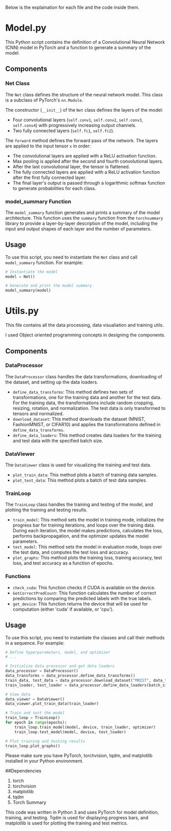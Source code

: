 

Below is the explaination for each file and the code inside them.

# Model.py

This Python script contains the definition of a Convolutional Neural Network (CNN) model in PyTorch and a function to generate a summary of the model.

## Components

### Net Class

The `Net` class defines the structure of the neural network model. This class is a subclass of PyTorch's `nn.Module`.

The constructor (`__init__`) of the `Net` class defines the layers of the model:
- Four convolutional layers (`self.conv1`, `self.conv2`, `self.conv3`, `self.conv4`) with progressively increasing output channels.
- Two fully connected layers (`self.fc1`, `self.fc2`).

The `forward` method defines the forward pass of the network. The layers are applied to the input tensor `x` in order:
- The convolutional layers are applied with a ReLU activation function.
- Max pooling is applied after the second and fourth convolutional layers.
- After the last convolutional layer, the tensor is flattened.
- The fully connected layers are applied with a ReLU activation function after the first fully connected layer.
- The final layer's output is passed through a logarithmic softmax function to generate probabilities for each class.

### model_summary Function

The `model_summary` function generates and prints a summary of the model architecture. This function uses the `summary` function from the `torchsummary` library to provide a layer-by-layer description of the model, including the input and output shapes of each layer and the number of parameters.

## Usage

To use this script, you need to instantiate the `Net` class and call `model_summary` function. For example:

```python
# Instantiate the model
model = Net()

# Generate and print the model summary
model_summary(model)
```


# Utils.py

This file contains all the data processing, data visualiation and training utils.

I used Object oriented programming concepts in designing the components. 
## Components

### DataProcessor

The `DataProcessor` class handles the data transformations, downloading of the dataset, and setting up the data loaders.

- `define_data_transforms`: This method defines two sets of transformations, one for the training data and another for the test data. For the training data, the transformations include random cropping, resizing, rotation, and normalization. The test data is only transformed to tensors and normalized.
- `download_dataset`: This method downloads the dataset (MNIST, FashionMNIST, or CIFAR10) and applies the transformations defined in `define_data_transforms`.
- `define_data_loaders`: This method creates data loaders for the training and test data with the specified batch size.


### DataViewer

The `DataViewer` class is used for visualizing the training and test data.

- `plot_train_data`: This method plots a batch of training data samples.
- `plot_test_data`: This method plots a batch of test data samples.

### TrainLoop

The `TrainLoop` class handles the training and testing of the model, and plotting the training and testing results.

- `train_model`: This method sets the model in training mode, initializes the progress bar for training iterations, and loops over the training data. During each iteration, the model makes predictions, calculates the loss, performs backpropagation, and the optimizer updates the model parameters.
- `test_model`: This method sets the model in evaluation mode, loops over the test data, and computes the test loss and accuracy.
- `plot_graphs`: This method plots the training loss, training accuracy, test loss, and test accuracy as a function of epochs.

### Functions

- `check_cuda`: This function checks if CUDA is available on the device.
- `GetCorrectPredCount`: This function calculates the number of correct predictions by comparing the predicted labels with the true labels.
- `get_device`: This function returns the device that will be used for computation (either 'cuda' if available, or 'cpu').

## Usage

To use this script, you need to instantiate the classes and call their methods in a sequence. For example:

```python
# Define hyperparameters, model, and optimizer
# ...

# Initialize data processor and get data loaders
data_processor = DataProcessor()
data_transforms = data_processor.define_data_transforms()
train_data, test_data = data_processor.download_dataset("MNIST", data_transforms)
train_loader, test_loader = data_processor.define_data_loaders(batch_size, train_data, test_data)

# View data
data_viewer = DataViewer()
data_viewer.plot_train_data(train_loader)

# Train and test the model
train_loop = TrainLoop()
for epoch in range(epochs):
    train_loop.train_model(model, device, train_loader, optimizer)
    train_loop.test_model(model, device, test_loader)

# Plot training and testing results
train_loop.plot_graphs()
```

Please make sure you have PyTorch, torchvision, tqdm, and matplotlib installed in your Python environment.


##Dependencies
1. torch
2. torchvision
3. matplotlib
4. tqdm
5. Torch Summary

This code was written in Python 3 and uses PyTorch for model definition, training, and testing. Tqdm is used for displaying progress bars, and matplotlib is used for plotting the training and test metrics.



